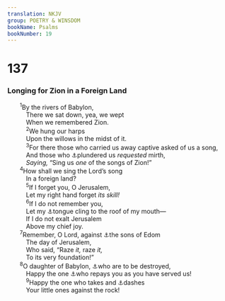 ```yaml
---
translation: NKJV
group: POETRY & WINSDOM
bookName: Psalms 
bookNumber: 19
---
```


<div class="title"><h1>137</h1><h3>Longing for Zion in a Foreign Land</h3></div>
<span class="verse thi_137_1">  <sup>1</sup>By the rivers of Babylon,<br/>   There we sat down, yea, we wept<br/>   When we remembered Zion.<br/></span>
<span class="verse thi_137_2">   <sup>2</sup>We hung our harps<br/>   Upon the willows in the midst of it.<br/></span>
<span class="verse thi_137_3">   <sup>3</sup>For there those who carried us away captive asked of us a song,<br/>   And those who <a data-toggle="tooltip" data-placement="bottom" title="Ps. 104:27; 145:15">⚓</a>plundered us <i>requested</i> mirth,<br/>   <i>Saying,</i> “Sing us <i>one</i> of the songs of Zion!”<br/></span>
<span class="verse thi_137_4">  <sup>4</sup>How shall we sing the Lord’s song<br/>   In a foreign land?<br/></span>
<span class="verse thi_137_5">   <sup>5</sup>If I forget you, O Jerusalem,<br/>   Let my right hand forget <i>its</i> <i>skill!</i><br/></span>
<span class="verse thi_137_6">   <sup>6</sup>If I do not remember you,<br/>   Let my <a data-toggle="tooltip" data-placement="bottom" title="Ps. 79:1">⚓</a>tongue cling to the roof of my mouth—<br/>   If I do not exalt Jerusalem<br/>   Above my chief joy.<br/></span>
<span class="verse thi_137_7">  <sup>7</sup>Remember, O Lord, against <a data-toggle="tooltip" data-placement="bottom" title="Job 29:10; Ps. 22:15; Ezek. 3:26">⚓</a>the sons of Edom<br/>   The day of Jerusalem,<br/>   Who said, “Raze <i>it,</i> raze <i>it,</i><br/>   To its very foundation!”<br/></span>
<span class="verse thi_137_8">  <sup>8</sup>O daughter of Babylon, <a data-toggle="tooltip" data-placement="bottom" title="Jer. 49:7–22; Lam. 4:21; Ezek. 25:12–14; 35:2; Amos 1:11; Obad. 10–14">⚓</a>who are to be destroyed,<br/>   Happy the one <a data-toggle="tooltip" data-placement="bottom" title="Is. 13:1–6; 47:1">⚓</a>who repays you as you have served us!<br/></span>
<span class="verse thi_137_9">   <sup>9</sup>Happy the one who takes and <a data-toggle="tooltip" data-placement="bottom" title="Jer. 50:15; Rev. 18:6">⚓</a>dashes<br/>   Your little ones against the rock!<br/></span>
